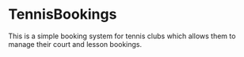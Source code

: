 # TennisBookings
This is a simple booking system for tennis clubs which allows them to manage their court and lesson bookings.
